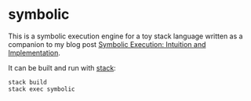 # symbolic

This is a symbolic execution engine for a toy stack language written as a companion to my blog post [Symbolic Execution: Intuition and Implementation](http://www.usrsb.in/symbolic-execution-intuition-and-implementation.html).

It can be built and run with [stack](https://docs.haskellstack.org/en/stable/README/):

```
stack build
stack exec symbolic
```
